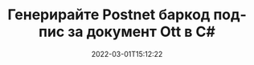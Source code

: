 ---
############################# Static ############################
layout: "auto-gen-signature"
date: 2022-03-01T15:12:22
draft: false
operation: Sign
signaturetype: Barcode
codetype: Postnet
fileformat: Ott
productName: .NET
lang: bg
productCode: net
otherformats: pdf doc docx docm dot dotm dotx odt ott rtf xls xlsx xlsm xlsb csv ods ots xltx xltm ppt pptx pps ppsx odp otp potx potm pptm ppsm png jpg bmp gif tiff svg webp wmf
breadcrumb: Put  Barcode signature on Ott for C#

############################# Head ############################
head_title: "eSign Ott документ с Postnet баркод в C#"
head_description: "Създайте Postnet баркод подпис и го поставете в Ott документ с .NET, като използвате няколко реда код. Използвайте API на GroupDocs Document Signature за подписване на различни файлови формати."

############################# Header ############################
title: "Генерирайте Postnet баркод подпис за документ Ott в C#"
description: "Електронно подпишете вашите Ott бизнес документи с Postnet баркод. Генерирайте баркод подпис бързо и лесно с няколко реда код, за да зададете опции за подписване."
bg_image: "https://cms.admin.containerize.com/templates/aspose/App_Themes/V3/images/bg/header1.png"
bg_overlay: false
button:
    enable: true

############################# SubMenu ############################
submenu:
    enable: true

    left:
        img_alt: "GroupDocs.Signature for .NET"
        image: "https://cms.admin.containerize.com/templates/groupdocs/images/product-logos/90x90-noborder/groupdocs-signature-net.png"
        product: "GroupDocs.Signature"
        platform: ".NET"



############################# About ############################
about:
    enable: true
    title: "Относно API за подписи на баркодове на GroupDocs.Signature for .NET."
    content: |
        [GroupDocs.Signature for .NET](https://products.groupdocs.com/signature/net/) е бърз и лесен API за управление на електронно подписване на цифрови документи с помощта на типове баркодове като UPCA, UPCE, EAN13, EAN14, Code39, Code39Extended, Code128, Codabar, Postnet, ISBN , ITF14 и много други. Клиентите могат лесно да създават баркодове, предоставящи необходимия текст, и да ги поставят в PDF, Microsoft Office Words документи, Microsoft Office Excel работни книги, MS PowerPoint презентации, Adobe Photoshop файлове и различни формати на изображения. Баркодовете, поставени в документи, могат да бъдат актуализирани, търсени, потвърдени, изтрити или визуализирани. Освен това се поддържа персонализиране на баркодове.
    

############################# Steps ############################
steps:
    enable: true
    title_left: "Стъпки за подписване на Ott с Barcode в C#"
    content_left: |
        [GroupDocs.Signature for .NET](https://products.groupdocs.com/signature/net/) предоставя възможност за бързо и лесно подписване на Ott документи с Barcode подписи.
        
        * Създайте екземпляр на клас подпис, предоставящ файл Ott, който трябва да се подписва като път или поток от памет
        * Създайте клас SignOptions и задайте всички изисквани данни.
        * Извикване на метода Signature.Sign(), предаващ изходен файл Ott или поток от памет

    title_right: " Системни изисквания"
    content_right: |
        GroupDocs.Signature for .NET се поддържат от всички основни платформи и операционни системи. Преди да изпълните кода по-долу, моля, уверете се, че имате следните предпоставки, инсталирани на вашата система.

        * Операционни системи: Microsoft Windows, Linux, MacOS
        * Среди за разработка: Microsoft Visual Studio, Xamarin, MonoDevelop
        * Frameworks: .NET Framework, .NET Standard, .NET Core, Mono
        * Вземете най-новия GroupDocs.Signature for .NET от [Nuget](https://www.nuget.org/packages/groupdocs.signature)
         
    code: |
        ```csharp    
        
        // Set up input Ott file
        string filePath = "input.ott";
        // Set up output file
        string outputFilePath = "output.ott";

        // Instantiate Signature for input file
        using (var signature = new GroupDocs.Signature.Signature(filePath))
        {
                // create barcode option with predefined barcode text
                var options = new BarcodeSignOptions("BC12345678")
                {
                    // setup Barcode encoding type
                    EncodeType = BarcodeTypes.Postnet,

                    // set signature position
                    Left = 50,
                    Top = 50,
                    Width = 200,
                    Height = 50                                        
                };
                
                // sign Ott document
                SignResult result = signature.Sign(outputFilePath, options);
        }

        ```

############################# Demos ############################
demos:
    enable: true
    title: "Подписване на Ott документи с Barcode Демо на живо"
    content: |
       Подпишете файл Ott с различни подписи точно сега, като посетите уебсайта [GroupDocs.Signature App](https://products.groupdocs.app/signature/family). Безплатна онлайн демонстрация ви очаква.

        
############################# About Formats ############################
about_formats:
    enable: true
    format:
        # format loop
        - icon: "fas fa-barcode"
          title: "About Postnet Barcode"
          content: |
            POSTNET (Teхника за кодиране на пощенски цифри) е символ на баркод, използван от Пощенската служба на Съединените щати за подпомагане на насочването на пощата.
          characterset: |
             Цифри (0-9).
          textcapacity: |
             До 11 знака.
          image: |
             iVBORw0KGgoAAAANSUhEUgAAACcAAAAjCAYAAAAXMhMjAAAAAXNSR0IArs4c6QAAAARnQU1BAACxjwv8YQUAAAAJcEhZcwAADsMAAA7DAcdvqGQAAACeSURBVFhH7c7BCkMxEELR/P9Pp1LoRrCXpi4Cbw5kIRKZtS82x52a407Ncae+HrfWer8Pyr+i/3NcQv/nuIT+z3EJ/X/Ocf9mlxuhsXZ2uREaa2eXG6Gxdna5ERprZ5cbobF2drkRGmtnlxuhsXZ2uREaa2eXG6Gxdna5ERprZ5cbobF2drkRGmtnlxuhsXZ2ubnAHHdqjjt18XF7vwDevzbHqsQWPwAAAABJRU5ErkJggg==

          link: ""

############################# More Formats ############################
more_formats:
    enable: true
    title: "Други поддържани подписи Barcode за C#"
    content: |
        "Можете също да подпишете Ott с други типове подписи. Моля, вижте списъка по-долу."
    format: 
        
       
back_to_top:
    enable: true
---